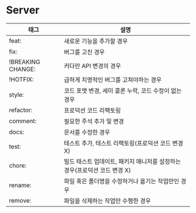 # Server
|태그|설명|   
|--|--|   
|feat:|	새로운 기능을 추가할 경우   |   
|fix:	|버그를 고친 경우  |
|!BREAKING CHANGE:	|커다란 API 변경의 경우   |   
|!HOTFIX:	|급하게 치명적인 버그를 고쳐야하는 경우   |   
|style:	|코드 포맷 변경, 세미 콜론 누락, 코드 수정이 없는 경우   |   
|refactor:	|프로덕션 코드 리팩토링   |   
|comment:	|필요한 주석 추가 및 변경   |   
|docs:	|문서를 수정한 경우   |   
|test:	|테스트 추가, 테스트 리팩토링(프로덕션 코드 변경 X) |     
|chore:|빌드 태스트 업데이트, 패키지 매니저를 설정하는 경우(프로덕션 코드 변경 X)   |   
|rename:	|파일 혹은 폴더명을 수정하거나 옮기는 작업만인 경우   |   
|remove:	|파일을 삭제하는 작업만 수행한 경우   |   